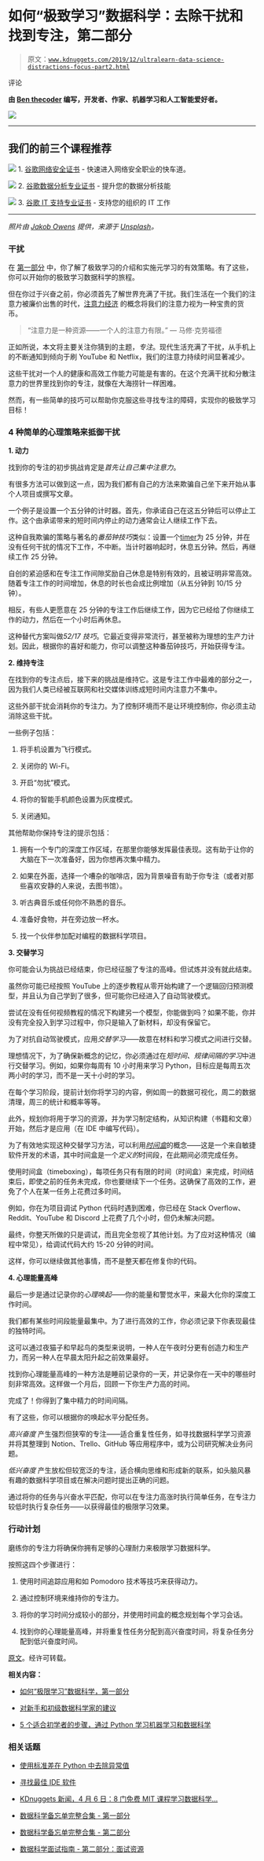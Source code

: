 # 如何“极致学习”数据科学：去除干扰和找到专注，第二部分

> 原文：[`www.kdnuggets.com/2019/12/ultralearn-data-science-distractions-focus-part2.html`](https://www.kdnuggets.com/2019/12/ultralearn-data-science-distractions-focus-part2.html)

评论

**由 [Ben thecoder](https://twitter.com/benthecoder1) 编写，开发者、作家、机器学习和人工智能爱好者。**

![](img/6475cf9b6bf9a106e39246bdfa4d8c08.png)

* * *

## 我们的前三个课程推荐

![](img/0244c01ba9267c002ef39d4907e0b8fb.png) 1\. [谷歌网络安全证书](https://www.kdnuggets.com/google-cybersecurity) - 快速进入网络安全职业的快车道。

![](img/e225c49c3c91745821c8c0368bf04711.png) 2\. [谷歌数据分析专业证书](https://www.kdnuggets.com/google-data-analytics) - 提升您的数据分析技能

![](img/0244c01ba9267c002ef39d4907e0b8fb.png) 3\. [谷歌 IT 支持专业证书](https://www.kdnuggets.com/google-itsupport) - 支持您的组织的 IT 工作

* * *

*照片由 [Jakob Owens](https://unsplash.com/@jakobowens1?utm_source=medium&utm_medium=referral) 提供，来源于 [Unsplash](https://unsplash.com/?utm_source=medium&utm_medium=referral)。*

### 干扰

在 [第一部分](https://www.kdnuggets.com/2019/12/ultralearn-data-science-part1.html) 中，你了解了极致学习的介绍和实施元学习的有效策略。有了这些，你可以开始你的极致学习数据科学的旅程。

但在你过于兴奋之前，你必须首先了解世界充满了干扰。我们生活在一个我们的注意力被廉价出售的时代，[注意力经济](https://en.wikipedia.org/wiki/Attention_economy) 的概念将我们的注意力视为一种宝贵的货币。

> “注意力是一种资源——一个人的注意力有限。” — 马修·克劳福德

正如所说，本文将主要关注你猜到的主题，*专注*。现代生活充满了干扰，从手机上的不断通知到倾向于刷 YouTube 和 Netflix，我们的注意力持续时间显著减少。

这些干扰对一个人的健康和高效工作能力可能是有害的。在这个充满干扰和分散注意力的世界里找到你的专注，就像在大海捞针一样困难。

然而，有一些简单的技巧可以帮助你克服这些寻找专注的障碍，实现你的极致学习目标！

### 4 种简单的心理策略来抵御干扰

**1\. 动力**

找到你的专注的初步挑战肯定是*首先让自己集中注意力*。

有很多方法可以做到这一点，因为我们都有自己的方法来欺骗自己坐下来开始从事个人项目或撰写文章。

一个例子是设置一个五分钟的计时器。首先，你承诺自己在这五分钟后可以停止工作。这个由承诺带来的短时间内停止的动力通常会让人继续工作下去。

这种自我欺骗的策略与著名的*番茄钟技巧*类似：设置一个[timer](https://pomodoro-tracker.com/)为 25 分钟，并在没有任何干扰的情况下工作，不中断。当计时器响起时，休息五分钟。然后，再继续工作 25 分钟。

自创的紧迫感和在专注工作间隙奖励自己休息是特别有效的，且被证明非常高效。随着专注工作的时间增加，休息的时长也会成比例增加（从五分钟到 10/15 分钟）。

相反，有些人更愿意在 25 分钟的专注工作后继续工作，因为它已经给了你继续工作的动力，然后在一个小时后再休息。

这种替代方案叫做*52/17 技巧*。它最近变得非常流行，甚至被称为理想的生产力计划。因此，根据你的喜好和能力，你可以调整这种番茄钟技巧，开始获得专注。

**2. 维持专注**

在找到你的专注点后，接下来的挑战是维持它。这是专注工作中最难的部分之一，因为我们人类已经被互联网和社交媒体训练成短时间内注意力不集中。

这些外部干扰会消耗你的专注力。为了控制环境而不是让环境控制你，你必须主动消除这些干扰。

一些例子包括：

1.  将手机设置为飞行模式。

1.  关闭你的 Wi-Fi。

1.  开启“勿扰”模式。

1.  将你的智能手机颜色设置为灰度模式。

1.  关闭通知。

其他帮助你保持专注的提示包括：

1.  拥有一个专门的深度工作区域，在那里你能够发挥最佳表现。这有助于让你的大脑在下一次准备好，因为你想再次集中精力。

1.  如果在外面，选择一个嘈杂的咖啡店，因为背景噪音有助于你专注（或者对那些喜欢安静的人来说，去图书馆）。

1.  听古典音乐或任何你不熟悉的音乐。

1.  准备好食物，并在旁边放一杯水。

1.  找一个伙伴参加配对编程的数据科学项目。

**3. 交替学习**

你可能会认为挑战已经结束，你已经征服了专注的高峰。但试炼并没有就此结束。

虽然你可能已经按照 YouTube 上的逐步教程从零开始构建了一个逻辑回归预测模型，并且认为自己学到了很多，但可能你已经进入了自动驾驶模式。

尝试在没有任何视频教程的情况下构建另一个模型，你能做到吗？如果不能，你并没有完全投入到学习过程中，你只是输入了新材料，却没有保留它。

为了对抗自动驾驶模式，应用*交替学习*——故意在材料和学习模式之间进行交替。

理想情况下，为了确保新概念的记忆，你必须通过在*短时间、规律间隔的学习*中进行交替学习。例如，如果你每周有 10 小时用来学习 Python，目标应是每周五次两小时的学习，而不是一天十小时的学习。

在每个学习阶段，提前计划你将学习的内容，例如周一的数据可视化，周二的数据清理，周三的统计和概率等等。

此外，规划你将用于学习的资源，并为学习制定结构，从知识构建（书籍和文章）开始，然后才是应用（在 IDE 中编写代码）。

为了有效地实现这种交替学习方法，可以利用[*时间盒*](https://hbr.org/2018/12/how-timeboxing-works-and-why-it-will-make-you-more-productive)的概念——这是一个来自敏捷软件开发的术语，其中时间盒是一个*定义的*时间段，在此期间必须完成任务。

使用时间盒（timeboxing），每项任务只有有限的时间（时间盒）来完成，时间结束后，即使之前的任务未完成，你也要继续下一个任务。这确保了高效的工作，避免了个人在某一任务上花费过多时间。

例如，你在为项目调试 Python 代码时遇到困难，你已经在 Stack Overflow、Reddit、YouTube 和 Discord 上花费了几个小时，但仍未解决问题。

最终，你整天所做的只是调试，而且完全忽视了其他计划。为了应对这种情况（编程中常见），给调试代码大约 15-20 分钟的时间。

这样，你可以继续做其他事情，而不是整天都在修复你的代码。

**4\. 心理能量高峰**

最后一步是通过记录你的*心理唤起*——你的能量和警觉水平，来最大化你的深度工作时间。

我们都有某些时间段能量最集中。为了进行高效的工作，你必须记录下你表现最佳的独特时间。

这可以通过夜猫子和早起鸟的类型来说明，一种人在午夜时分更有创造力和生产力，而另一种人在早晨太阳升起之前效果最好。

找到你心理能量高峰的一种方法是睡前记录你的一天，并记录你在一天中的哪些时刻非常高效。这样做一个月后，回顾一下你生产力高的时间。

完成了！你得到了集中精力的时间间隔。

有了这些，你可以根据你的唤起水平分配任务。

*高兴奋度* 产生强烈但狭窄的专注——适合重复性任务，如寻找数据科学学习资源并将其整理到 Notion、Trello、GitHub 等应用程序中，或为公司研究解决业务问题。

*低兴奋度* 产生放松但较宽泛的专注，适合横向思维和形成新的联系，如头脑风暴有趣的数据科学项目或在解决问题时提出正确的问题。

通过将你的任务与兴奋水平匹配，你可以在专注力高涨时执行简单任务，在专注力较低时执行复杂任务——以获得最佳的极限学习效果。

### 行动计划

磨练你的专注力将确保你拥有足够的心理耐力来极限学习数据科学。

按照这四个步骤进行：

1.  使用时间追踪应用和如 Pomodoro 技术等技巧来获得动力。

1.  通过控制环境来维持你的专注力。

1.  将你的学习时间分成较小的部分，并使用时间盒的概念规划每个学习会话。

1.  找到你的心理能量高峰，并将重复性任务分配到高兴奋度时间，将复杂任务分配到低兴奋度时间。

[原文](https://medium.com/better-programming/how-to-ultralearn-data-science-part-2-9138f5f73456)。经许可转载。

**相关内容：**

+   [如何“极限学习”数据科学，第一部分](https://www.kdnuggets.com/2019/12/ultralearn-data-science-part1.html)

+   [对新手和初级数据科学家的建议](https://www.kdnuggets.com/2019/11/advice-new-junior-data-scientists.html)

+   [5 个适合初学者的步骤，通过 Python 学习机器学习和数据科学](https://www.kdnuggets.com/2019/09/5-beginner-friendly-steps-learn-machine-learning-data-science-python.html)

### 相关话题

+   [使用标准差在 Python 中去除异常值](https://www.kdnuggets.com/2017/02/removing-outliers-standard-deviation-python.html)

+   [寻找最佳 IDE 软件](https://www.kdnuggets.com/2022/05/finding-best-ide-software.html)

+   [KDnuggets 新闻，4 月 6 日：8 门免费 MIT 课程学习数据科学…](https://www.kdnuggets.com/2022/n14.html)

+   [数据科学备忘单完整合集 - 第一部分](https://www.kdnuggets.com/2022/02/complete-collection-data-science-cheat-sheets-part-1.html)

+   [数据科学备忘单完整合集 - 第二部分](https://www.kdnuggets.com/2022/02/complete-collection-data-science-cheat-sheets-part-2.html)

+   [数据科学面试指南 - 第二部分：面试资源](https://www.kdnuggets.com/2022/04/data-science-interview-guide-part-2-interview-resources.html)
